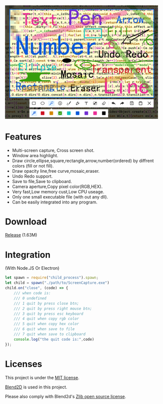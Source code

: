 ![](./Doc/banner.png)


# Features

- Multi-screen capture, Cross screen shot.
- Window area highlight.
- Draw circle,ellipse,square,rectangle,arrow,number(ordered) by diffrent colors (fill or not fill).
- Draw opacity line,free curve,mosaic,eraser.
- Undo Redo support.
- Save to file,Save to clipboard.
- Camera aperture,Copy pixel color(RGB,HEX).
- Very fast,Low memory cust,Low CPU useage.
- Only one small executable file (with out any dll).
- Can be easily integrated into any program.

# Download

[Release](https://github.com/xland/ScreenCapture/releases/) (1.63M)

# Integration

(With Node.JS Or Electron)

```js
let spawn = require("child_process").spawn;
let child = spawn("./path/to/ScreenCapture.exe")
child.on("close", (code) => {
    /// when code is:
    /// 0 undefined
    /// 1 quit by press close btn;
    /// 2 quit by press right mouse btn;
    /// 3 quit by press esc keyboard
    /// 4 quit when copy rgb color
    /// 5 quit when copy hex color
    /// 6 quit when save to file
    /// 7 quit when save to clipboard
    console.log("the quit code is:",code)
});
```

# Licenses

This project is under the [MIT license](./licence).

[Blend2D](https://blend2d.com/) is used in this project.

Please also comply with Blend2d's [Zlib open source license](https://github.com/blend2d/blend2d/blob/master/LICENSE.md).

